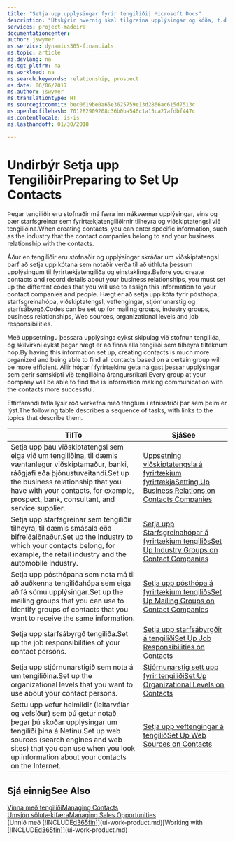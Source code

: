 ```yaml
---
title: "Setja upp upplýsingar fyrir tengiliði| Microsoft Docs"
description: "Útskýrir hvernig skal tilgreina upplýsingar og kóða, t.d. um starfsgreinahópa og viðskiptasambönd, áður en þú setur upp tengiliði."
services: project-madeira
documentationcenter: 
author: jswymer
ms.service: dynamics365-financials
ms.topic: article
ms.devlang: na
ms.tgt_pltfrm: na
ms.workload: na
ms.search.keywords: relationship, prospect
ms.date: 06/06/2017
ms.author: jswymer
ms.translationtype: HT
ms.sourcegitcommit: bec0619be0a65e3625759e13d2866ac615d7513c
ms.openlocfilehash: 701282909208c36b0ba546c1a15ca27afdbf447c
ms.contentlocale: is-is
ms.lasthandoff: 01/30/2018

---
```

# <a name="preparing-to-set-up-contacts"></a><span data-ttu-id="e62f8-103">Undirbýr Setja upp Tengiliðir</span><span class="sxs-lookup"><span data-stu-id="e62f8-103">Preparing to Set Up Contacts</span></span>
<span data-ttu-id="e62f8-104">Þegar tengiliðir eru stofnaðir má færa inn nákvæmar upplýsingar, eins og þær starfsgreinar sem fyrirtækjatengiliðirnir tilheyra og viðskiptatengsl við tengiliðina.</span><span class="sxs-lookup"><span data-stu-id="e62f8-104">When creating contacts, you can enter specific information, such as the industry that the contact companies belong to and your business relationship with the contacts.</span></span>

<span data-ttu-id="e62f8-105">Áður en tengiliðir eru stofnaðir og upplýsingar skráðar um viðskiptatengsl þarf að setja upp kótana sem notaðir verða til að úthluta þessum upplýsingum til fyrirtækjatengiliða og einstaklinga.</span><span class="sxs-lookup"><span data-stu-id="e62f8-105">Before you create contacts and record details about your business relationships, you must set up the different codes that you will use to assign this information to your contact companies and people.</span></span> <span data-ttu-id="e62f8-106">Hægt er að setja upp kóta fyrir pósthópa, starfsgreinahópa, viðskiptatengsl, veftengingar, stjórnunarstig og starfsábyrgð.</span><span class="sxs-lookup"><span data-stu-id="e62f8-106">Codes can be set up for mailing groups, industry groups, business relationships, Web sources, organizational levels and job responsibilities.</span></span>

<span data-ttu-id="e62f8-107">Með uppsetningu þessara upplýsinga eykst skipulag við stofnun tengiliða, og skilvirkni eykst þegar hægt er að finna alla tengiliði sem tilheyra tilteknum hóp.</span><span class="sxs-lookup"><span data-stu-id="e62f8-107">By having this information set up, creating contacts is much more organized and being able to find all contacts based on a certain group will be more efficient.</span></span> <span data-ttu-id="e62f8-108">Allir hópar í fyrirtækinu geta nálgast þessar upplýsingar sem gerir samskipti við tengiliðina árangursríkari.</span><span class="sxs-lookup"><span data-stu-id="e62f8-108">Every group at your company will be able to find the is information making communication with the contacts more successful.</span></span>

<span data-ttu-id="e62f8-109">Eftirfarandi tafla lýsir röð verkefna með tenglum í efnisatriði þar sem þeim er lýst.</span><span class="sxs-lookup"><span data-stu-id="e62f8-109">The following table describes a sequence of tasks, with links to the topics that describe them.</span></span> 

| <span data-ttu-id="e62f8-110">Til</span><span class="sxs-lookup"><span data-stu-id="e62f8-110">To</span></span> | <span data-ttu-id="e62f8-111">Sjá</span><span class="sxs-lookup"><span data-stu-id="e62f8-111">See</span></span> |
| --- | --- |
| <span data-ttu-id="e62f8-112">Setja upp þau viðskiptatengsl sem eiga við um tengiliðina, til dæmis væntanlegur viðskiptamaður, banki, ráðgjafi eða þjónustuveitandi.</span><span class="sxs-lookup"><span data-stu-id="e62f8-112">Set up the business relationship that you have with your contacts, for example, prospect, bank, consultant, and service supplier.</span></span> |[<span data-ttu-id="e62f8-113">Uppsetning viðskiptatengsla á fyrirtækjum fyrirtækja</span><span class="sxs-lookup"><span data-stu-id="e62f8-113">Setting Up Business Relations on Contacts Companies</span></span>](marketing-business-relations.md) |
| <span data-ttu-id="e62f8-114">Setja upp starfsgreinar sem tengiliðir tilheyra, til dæmis smásala eða bifreiðaiðnaður.</span><span class="sxs-lookup"><span data-stu-id="e62f8-114">Set up the industry to which your contacts belong, for example, the retail industry and the automobile industry.</span></span> |[<span data-ttu-id="e62f8-115">Setja upp Starfsgreinahópar á fyrirtækjum tengiliðs</span><span class="sxs-lookup"><span data-stu-id="e62f8-115">Set Up Industry Groups on Contact Companies</span></span>](marketing-industry-groups.md) |
| <span data-ttu-id="e62f8-116">Setja upp pósthópana sem nota má til að auðkenna tengiliðahópa sem eiga að fá sömu upplýsingar.</span><span class="sxs-lookup"><span data-stu-id="e62f8-116">Set up the mailing groups that you can use to identify groups of contacts that you want to receive the same information.</span></span> |[<span data-ttu-id="e62f8-117">Setja upp pósthópa á fyrirtækjum tengiliðs</span><span class="sxs-lookup"><span data-stu-id="e62f8-117">Set Up Mailing Groups on Contact Companies</span></span>](marketing-mailing-groups.md) |
| <span data-ttu-id="e62f8-118">Setja upp starfsábyrgð tengiliða.</span><span class="sxs-lookup"><span data-stu-id="e62f8-118">Set up the job responsibilities of your contact persons.</span></span> |[<span data-ttu-id="e62f8-119">Setja upp starfsábyrgðir á tengiliði</span><span class="sxs-lookup"><span data-stu-id="e62f8-119">Set Up Job Responsibilities on Contacts</span></span>](marketing-job-responsibilities.md) |
| <span data-ttu-id="e62f8-120">Setja upp stjórnunarstigið sem nota á um tengiliðina.</span><span class="sxs-lookup"><span data-stu-id="e62f8-120">Set up the organizational levels that you want to use about your contact persons.</span></span> |[<span data-ttu-id="e62f8-121">Stjórnunarstig sett upp fyrir tengiliði</span><span class="sxs-lookup"><span data-stu-id="e62f8-121">Set Up Organizational Levels on Contacts</span></span>](marketing-organizational-levels.md) |
| <span data-ttu-id="e62f8-122">Settu upp vefur heimildir (leitarvélar og vefsíður) sem þú getur notað þegar þú skoðar upplýsingar um tengiliði þína á Netinu.</span><span class="sxs-lookup"><span data-stu-id="e62f8-122">Set up web sources (search engines and web sites) that you can use when you look up information about your contacts on the Internet.</span></span> |[<span data-ttu-id="e62f8-123">Setja upp veftengingar á tengilið</span><span class="sxs-lookup"><span data-stu-id="e62f8-123">Set Up Web Sources on Contacts</span></span>](marketing-web-sources.md) |

## <a name="see-also"></a><span data-ttu-id="e62f8-124">Sjá einnig</span><span class="sxs-lookup"><span data-stu-id="e62f8-124">See Also</span></span>
[<span data-ttu-id="e62f8-125">Vinna með tengiliði</span><span class="sxs-lookup"><span data-stu-id="e62f8-125">Managing Contacts</span></span>](marketing-contacts.md)  
[<span data-ttu-id="e62f8-126">Umsjón sölutækifæra</span><span class="sxs-lookup"><span data-stu-id="e62f8-126">Managing Sales Opportunities</span></span>](marketing-manage-sales-opportunities.md)  
<span data-ttu-id="e62f8-127">[Unnið með [!INCLUDE[d365fin](includes/d365fin_md.md)]](ui-work-product.md)</span><span class="sxs-lookup"><span data-stu-id="e62f8-127">[Working with [!INCLUDE[d365fin](includes/d365fin_md.md)]](ui-work-product.md)</span></span>

